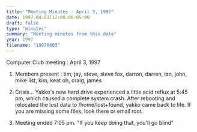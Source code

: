 ```yaml
---
title: "Meeting Minutes - April 3, 1997"
date: 1997-04-03T12:00:00-05:00
draft: false
type: "minutes"
summary: "Meeting minutes from this date"
year: 1997
filename: "19970403"
---
```


Computer Club meeting : April 3, 1997 </p><p>
1.  Members present : tim, jay, steve, steve fox, darron, darren, ian, 	     	      john, mike list, kim, keat oh, craig, james </p><p>
2.  Crisis... 	Yakko's new hard drive experienced a little acid reflux at 	5:45 pm, which caused a complete system crash.  After rebooting 	and relocated the lost data to /home/lost+found, yakko came 	back to life. If you are missing some files, look there or email root.   </p><p>
3.   Meeting ended 7:05 pm. 	"If you keep doing that, you'll go blind" </p>
